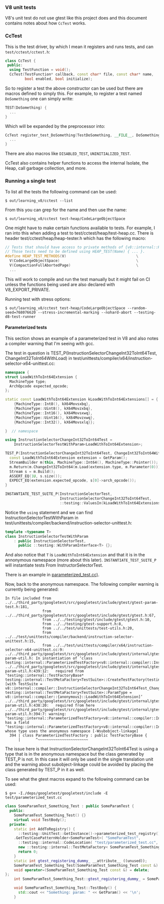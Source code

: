 ### V8 unit tests
V8's unit test do not use gtest like this project does and this document
contains notes about how `CcTest` works.

### CcTest
This is the test driver, by which I mean it registers and runs tests, and can 
`test/cctest/cctest.h`:
```c++
class CcTest {
 public:
  using TestFunction = void();
  CcTest(TestFunction* callback, const char* file, const char* name,
         bool enabled, bool initialize);
```
So to register a test the above constructor can be used but there are macros
defined to simply this. For example, to register a test named `DoSomething` one
can simply write:
```c++
TEST(DoSomething) {
  ...
}
```
Which will be expanded by the preprocessor into:
```c++
CcTest register_test_DoSomething(TestDoSomething, __FILE__, DoSomething, true, true) {
  ...
}
```
There are also macros like `DISABLED_TEST`, `UNINITIALIZED_TEST`.

CcTest also contains helper functions to access the internal Isolate, the Heap,
call garbage collection, and more.


### Running a single test
To list all the tests the following command can be used:
```console
$ out/learning_v8/cctest --list
```
From this you can grep for the name and then use the name:
```console
$ out/learning_v8/cctest test-heap/CodeLargeObjectSpace

```

One might have to make certain functions available to tests. For example, I ran
into this when adding a test to test/cctest/heap/test-heap.cc. There is header
test/cctest/heap/heap-tester.h which has the following macro:
```c++
// Tests that should have access to private methods of {v8::internal::Heap}.
// Those tests need to be defined using HEAP_TEST(Name) { ... }.
#define HEAP_TEST_METHODS(V)                                \
  V(CodeLargeObjectSpace)                                   \
  V(CompactionFullAbortedPage)                              \
  ...
```
This will work to compile and run the test manually but it might fail on CI unless
the functions being used are also declared with V8_EXPORT_PRIVATE.

Running test with stress options:
```console
$ out/learning_v8/cctest test-heap/CodeLargeObjectSpace --random-seed=768076620 --stress-incremental-marking --nohard-abort --testing-d8-test-runner
```


#### Parameterized tests
This section shows an example of a parameterized test in V8 and also notes
a compiler warning that I'm seeing with gcc.

The test in question is TEST_P(InstructionSelectorChangeInt32ToInt64Test, ChangeInt32ToInt64WithLoad)
  in test/unittests/compiler/x64/instruction-selector-x64-unittest.cc:
```c++
namespace {
struct LoadWithToInt64Extension {
  MachineType type;
  ArchOpcode expected_opcode;
};

static const LoadWithToInt64Extension kLoadWithToInt64Extensions[] = {
    {MachineType::Int8(), kX64Movsxbq},
    {MachineType::Uint8(), kX64Movzxbq},
    {MachineType::Int16(), kX64Movsxwq},
    {MachineType::Uint16(), kX64Movzxwq},
    {MachineType::Int32(), kX64Movsxlq}};

}  // namespace

using InstructionSelectorChangeInt32ToInt64Test =
    InstructionSelectorTestWithParam<LoadWithToInt64Extension>;

TEST_P(InstructionSelectorChangeInt32ToInt64Test, ChangeInt32ToInt64WithLoad) {
  const LoadWithToInt64Extension extension = GetParam();
  StreamBuilder m(this, MachineType::Int64(), MachineType::Pointer());
  m.Return(m.ChangeInt32ToInt64(m.Load(extension.type, m.Parameter(0))));
  Stream s = m.Build();
  ASSERT_EQ(1U, s.size());
  EXPECT_EQ(extension.expected_opcode, s[0]->arch_opcode());
}

INSTANTIATE_TEST_SUITE_P(InstructionSelectorTest,
                         InstructionSelectorChangeInt32ToInt64Test,
                         ::testing::ValuesIn(kLoadWithToInt64Extensions));
```
Notice the `using` statement and we can find InstructionSelectorTestWithParam in
test/unittests/compiler/backend/instruction-selector-unittest.h:
```c++
template <typename T>
class InstructionSelectorTestWithParam
    : public InstructionSelectorTest,
      public ::testing::WithParamInterface<T> {};
```
And also notice that `T` is `LoadWithToInt64Extension` and that it is in the
annonymous namespace (more about this later).
`INSTANTIATE_TEST_SUITE_P` will instantiate tests From InstructorSelectorTest.

There is an example in [parameterized_test.cc)](test/parameterized_test.cc).

Now, back to the anonymous namespace. The following compiler warning is currently
being generated:
```console
In file included from ../../third_party/googletest/src/googletest/include/gtest/gtest-param-test.h:181,
                 from ../../third_party/googletest/src/googletest/include/gtest/gtest.h:67,
                 from ../../testing/gtest/include/gtest/gtest.h:10,
                 from ../../testing/gtest-support.h:8,
                 from ../../test/unittests/test-utils.h:20,
                 from ../../test/unittests/compiler/backend/instruction-selector-unittest.h:15,
                 from ../../test/unittests/compiler/x64/instruction-selector-x64-unittest.cc:9:
../../third_party/googletest/src/googletest/include/gtest/internal/gtest-param-util.h: In instantiation of ‘class testing::internal::ParameterizedTestFactory<v8::internal::compiler::InstructionSelectorChangeInt32ToInt64Test_ChangeInt32ToInt64WithLoad_Test>’:
../../third_party/googletest/src/googletest/include/gtest/internal/gtest-param-util.h:439:12:   required from ‘testing::internal::TestFactoryBase* testing::internal::TestMetaFactory<TestSuite>::CreateTestFactory(testing::internal::TestMetaFactory<TestSuite>::ParamType) [with TestSuite = v8::internal::compiler::InstructionSelectorChangeInt32ToInt64Test_ChangeInt32ToInt64WithLoad_Test; testing::internal::TestMetaFactory<TestSuite>::ParamType = v8::internal::compiler::{anonymous}::LoadWithToInt64Extension]’
../../third_party/googletest/src/googletest/include/gtest/internal/gtest-param-util.h:438:20:   required from here
../../third_party/googletest/src/googletest/include/gtest/internal/gtest-param-util.h:394:7: warning: ‘testing::internal::ParameterizedTestFactory<v8::internal::compiler::InstructionSelectorChangeInt32ToInt64Test_ChangeInt32ToInt64WithLoad_Test>’ has a field ‘testing::internal::ParameterizedTestFactory<v8::internal::compiler::InstructionSelectorChangeInt32ToInt64Test_ChangeInt32ToInt64WithLoad_Test>::parameter_’ whose type uses the anonymous namespace [-Wsubobject-linkage]
  394 | class ParameterizedTestFactory : public TestFactoryBase {
      |       ^~~~~~~~~~~~~~~~~~~~~~~~
```
The issue here is that InstructionSelectorChangeInt32ToInt64Test is using a type
that is in the anonymous namespace but the class generated by TEST_P is not.
In this case it will only be used in the single translation unit and the
warning about subobject-linkage could be avoided by placing the class generated
by TEST_P in it as well.


To see what the gtest macros expand to the following command can be used:
```console
$ g++ -I./deps/googletest/googletest/include -E test/parameterized_test.cc
```
```c++
class SomeParamTest_Something_Test : public SomeParamTest { 
  public: 
    SomeParamTest_Something_Test() {} 
    virtual void TestBody(); 
  private: 
    static int AddToRegistry() { 
      ::testing::UnitTest::GetInstance()->parameterized_test_registry()
	.GetTestCasePatternHolder<SomeParamTest>( "SomeParamTest",
	  ::testing::internal::CodeLocation( "test/parameterized_test.cc", 16))->AddTestPattern( "SomeParamTest", "Something",
	  new ::testing::internal::TestMetaFactory< SomeParamTest_Something_Test>());
      return 0; 
    }
    static int gtest_registering_dummy_ __attribute__ ((unused));
    SomeParamTest_Something_Test(SomeParamTest_Something_Test const &) = delete;
    void operator=(SomeParamTest_Something_Test const &) = delete;
};
    int SomeParamTest_Something_Test::gtest_registering_dummy_ = SomeParamTest_Something_Test::AddToRegistry();

    void SomeParamTest_Something_Test::TestBody() {
      std::cout << "Something: param: " << GetParam() << '\n';
    }
